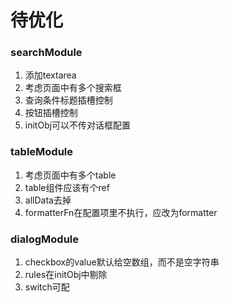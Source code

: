 # 待优化

### searchModule
1. 添加textarea
2. 考虑页面中有多个搜索框
3. 查询条件标题插槽控制
4. 按钮插槽控制
5. initObj可以不传对话框配置

### tableModule
1. 考虑页面中有多个table
2. table组件应该有个ref
3. allData去掉
4. formatterFn在配置项里不执行，应改为formatter

### dialogModule
1. checkbox的value默认给空数组，而不是空字符串
2. rules在initObj中剔除
3. switch可配